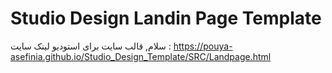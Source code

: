 # Studio Design Landin Page Template
 سلام, قالب سایت برای استودیو
 لینک سایت  : https://pouya-asefinia.github.io/Studio_Design_Template/SRC/Landpage.html
